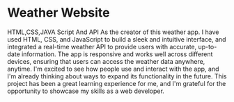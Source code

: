 # Weather Website
 HTML,CSS,JAVA Script And API
As the creator of this weather app. I have used HTML, CSS, and JavaScript to build a sleek and intuitive interface, and integrated a real-time weather API to provide users with accurate, up-to-date information. The app is responsive and works well across different devices, ensuring that users can access the weather data anywhere, anytime. I'm excited to see how people use and interact with the app, and I'm already thinking about ways to expand its functionality in the future. This project has been a great learning experience for me, and I'm grateful for the opportunity to showcase my skills as a web developer.
